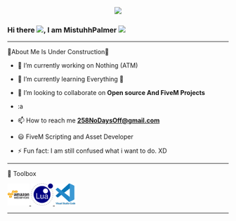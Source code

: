 <p align="middle">
<img src="https://raw.githubusercontent.com/OsmiumOP/OsmiumOP/main/workbench.svg" width="700px">

### Hi there <img src="https://raw.githubusercontent.com/MartinHeinz/MartinHeinz/master/wave.gif" width="30px">, I am MistuhhPalmer <img src="https://raw.githubusercontent.com/OsmiumOP/OsmiumOP/main/dev_cat.gif" width="30px">



---

🚧About Me Is Under Construction🚧
                                                                             
- 🔭 I’m currently working on Nothing (ATM)

- 🌱 I’m currently learning Everything 🤣

- 👯 I’m looking to collaborate on **Open source And FiveM Projects**

- :a

- 📫 How to reach me **258NoDaysOff@gmail.com**

- 😃 FiveM Scripting and Asset Developer

- ⚡ Fun fact: I am still confused what i want to do. XD 
---

🧰 Toolbox

<p align="left">
<a href="https://aws.amazon.com/" target="_blank"> <img src="https://github.com/devicons/devicon/blob/master/icons/amazonwebservices/amazonwebservices-original-wordmark.svg" alt="Amazon logo" width="50" height="50" /> </a>
<a href="https://www.lua.org/" target="_blank"><img src="https://github.com/devicons/devicon/blob/master/icons/lua/lua-original-wordmark.svg" alt="Lua logo" width="50" height="50" /> </a>
<a href="https://code.visualstudio.com/" target="_blank"><img src="https://github.com/devicons/devicon/blob/master/icons/vscode/vscode-original-wordmark.svg" alt="VSCode logo" width="50" height="50" /> </a>

---


<!--
**MistuhhPalmer/MistuhhPalmer** is a ✨ _special_ ✨ repository because its `README.md` (this file) appears on your GitHub profile.

Here are some ideas to get you started:

- 🔭 I’m currently working on 
- 🌱 I’m currently learning ...
- 👯 I’m looking to collaborate on ...
- 🤔 I’m looking for help with ...
- 💬 Ask me about ...
- 📫 How to reach me: ...
- 😄 Pronouns: ...
- ⚡ Fun fact: ...
-->
